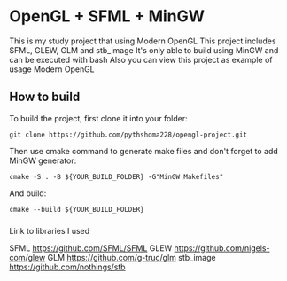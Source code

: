 # OpenGL + SFML + MinGW
This is my study project that using Modern OpenGL
This project includes SFML, GLEW, GLM and stb_image
It's only able to build using MinGW and can be executed with bash
Also you can view this project as example of usage Modern OpenGL

## How to build
To build the project, first clone it into your folder:
```
git clone https://github.com/pythshoma228/opengl-project.git
```
Then use cmake command to generate make files and don't forget to add MinGW generator:
```
cmake -S . -B ${YOUR_BUILD_FOLDER} -G"MinGW Makefiles"
```
And build:
```
cmake --build ${YOUR_BUILD_FOLDER}
```

###
Link to libraries I used

SFML https://github.com/SFML/SFML
GLEW https://github.com/nigels-com/glew
GLM https://github.com/g-truc/glm
stb_image https://github.com/nothings/stb